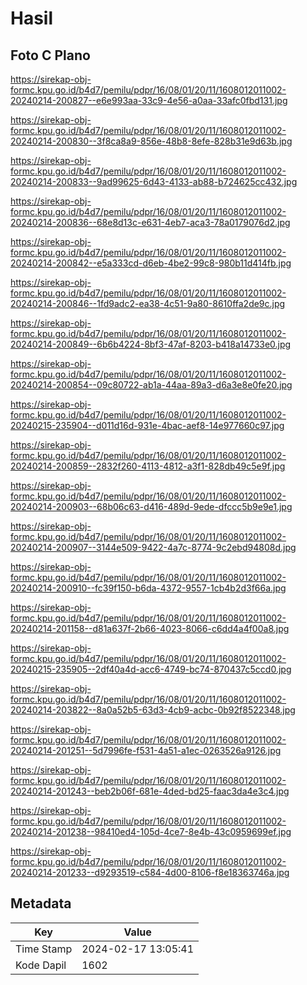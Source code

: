 # Hasil

## Foto C Plano

https://sirekap-obj-formc.kpu.go.id/b4d7/pemilu/pdpr/16/08/01/20/11/1608012011002-20240214-200827--e6e993aa-33c9-4e56-a0aa-33afc0fbd131.jpg

https://sirekap-obj-formc.kpu.go.id/b4d7/pemilu/pdpr/16/08/01/20/11/1608012011002-20240214-200830--3f8ca8a9-856e-48b8-8efe-828b31e9d63b.jpg

https://sirekap-obj-formc.kpu.go.id/b4d7/pemilu/pdpr/16/08/01/20/11/1608012011002-20240214-200833--9ad99625-6d43-4133-ab88-b724625cc432.jpg

https://sirekap-obj-formc.kpu.go.id/b4d7/pemilu/pdpr/16/08/01/20/11/1608012011002-20240214-200836--68e8d13c-e631-4eb7-aca3-78a0179076d2.jpg

https://sirekap-obj-formc.kpu.go.id/b4d7/pemilu/pdpr/16/08/01/20/11/1608012011002-20240214-200842--e5a333cd-d6eb-4be2-99c8-980b11d414fb.jpg

https://sirekap-obj-formc.kpu.go.id/b4d7/pemilu/pdpr/16/08/01/20/11/1608012011002-20240214-200846--1fd9adc2-ea38-4c51-9a80-8610ffa2de9c.jpg

https://sirekap-obj-formc.kpu.go.id/b4d7/pemilu/pdpr/16/08/01/20/11/1608012011002-20240214-200849--6b6b4224-8bf3-47af-8203-b418a14733e0.jpg

https://sirekap-obj-formc.kpu.go.id/b4d7/pemilu/pdpr/16/08/01/20/11/1608012011002-20240214-200854--09c80722-ab1a-44aa-89a3-d6a3e8e0fe20.jpg

https://sirekap-obj-formc.kpu.go.id/b4d7/pemilu/pdpr/16/08/01/20/11/1608012011002-20240215-235904--d011d16d-931e-4bac-aef8-14e977660c97.jpg

https://sirekap-obj-formc.kpu.go.id/b4d7/pemilu/pdpr/16/08/01/20/11/1608012011002-20240214-200859--2832f260-4113-4812-a3f1-828db49c5e9f.jpg

https://sirekap-obj-formc.kpu.go.id/b4d7/pemilu/pdpr/16/08/01/20/11/1608012011002-20240214-200903--68b06c63-d416-489d-9ede-dfccc5b9e9e1.jpg

https://sirekap-obj-formc.kpu.go.id/b4d7/pemilu/pdpr/16/08/01/20/11/1608012011002-20240214-200907--3144e509-9422-4a7c-8774-9c2ebd94808d.jpg

https://sirekap-obj-formc.kpu.go.id/b4d7/pemilu/pdpr/16/08/01/20/11/1608012011002-20240214-200910--fc39f150-b6da-4372-9557-1cb4b2d3f66a.jpg

https://sirekap-obj-formc.kpu.go.id/b4d7/pemilu/pdpr/16/08/01/20/11/1608012011002-20240214-201158--d81a637f-2b66-4023-8066-c6dd4a4f00a8.jpg

https://sirekap-obj-formc.kpu.go.id/b4d7/pemilu/pdpr/16/08/01/20/11/1608012011002-20240215-235905--2df40a4d-acc6-4749-bc74-870437c5ccd0.jpg

https://sirekap-obj-formc.kpu.go.id/b4d7/pemilu/pdpr/16/08/01/20/11/1608012011002-20240214-203822--8a0a52b5-63d3-4cb9-acbc-0b92f8522348.jpg

https://sirekap-obj-formc.kpu.go.id/b4d7/pemilu/pdpr/16/08/01/20/11/1608012011002-20240214-201251--5d7996fe-f531-4a51-a1ec-0263526a9126.jpg

https://sirekap-obj-formc.kpu.go.id/b4d7/pemilu/pdpr/16/08/01/20/11/1608012011002-20240214-201243--beb2b06f-681e-4ded-bd25-faac3da4e3c4.jpg

https://sirekap-obj-formc.kpu.go.id/b4d7/pemilu/pdpr/16/08/01/20/11/1608012011002-20240214-201238--98410ed4-105d-4ce7-8e4b-43c0959699ef.jpg

https://sirekap-obj-formc.kpu.go.id/b4d7/pemilu/pdpr/16/08/01/20/11/1608012011002-20240214-201233--d9293519-c584-4d00-8106-f8e18363746a.jpg


## Metadata

| Key        | Value               |
| ---------- | ------------------- |
| Time Stamp | 2024-02-17 13:05:41 |
| Kode Dapil | 1602                |



